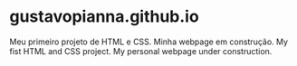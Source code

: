 # gustavopianna.github.io
Meu primeiro projeto de HTML e CSS. Minha webpage em construção.
My fist HTML and CSS project. My personal webpage under construction.
